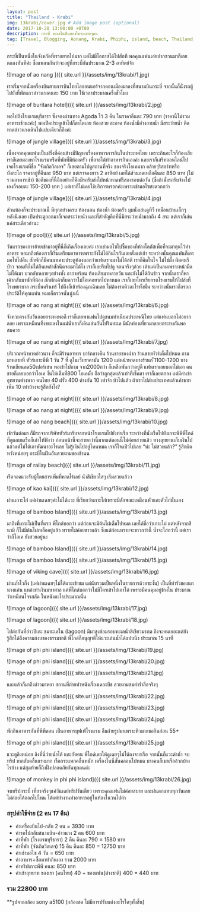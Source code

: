 ```yaml
---
layout: post
title: "Thailand - Krabi"
img: 13krabi/cover.jpg # Add image post (optional)
date: 2017-10-28 13:00:00 +0700
description: กระบี่ ทะเลในฝันของใครหลายๆคน  
tag: [Travel, Blogging, Aonang, Krabi, Phiphi, island, beach, Thailand, อ่าวนาง, เกาะพีพี, กระบี่, ไทยแลนด์]
---
```


กระบี่เป็นหนึ่งในจังหวัดที่เราอยากไปมาก แต่ไม่มีโอกาสได้ไปสักที พอคุณแฟนเอ่ยปากชวนมาก็เลยตกลงทันทีค่ะ ซึ่งแพลนกันว่าจะอยู่ที่กระบี่กันประมาณ 2-3 อาทิตย์จ้า

![Image of ao nang ]({{ site.url }}/assets/img/13krabi/1.jpg)

เราเริ่มจากนั่งเครื่องบินสายการบินไทยไลออนแอร์จากดอนเมืองมาลงที่สนามบินกระบี่ จากนั้นก็นั่งรถตู้ไปยังที่พักแถวอ่าวนางคนละ 150 บาท ใช้เวลาประมาณครึ่งชั่วโมง  

![Image of buritara hotel]({{ site.url }}/assets/img/13krabi/2.jpg)

พอไปถึงโรงแรมบุรีธารา ซึ่งจองผ่านทาง Agoda ไว้ 3 คืน ในราคาคืนละ 790 บาท (ราคานี้ไม่รวมอาหารเช้านะค่ะ) พอเปิดประตูเข้าไปก็ตาโตเลย ห้องสวย สะอาด ห้องน้ำมีอ่างอาบน้ำ มีสระว่ายน้ำ ติดหาดอ่าวนางเดินไปแปบเดียวก็ถึงค่ะ

![Image of jungle village]({{ site.url }}/assets/img/13krabi/3.jpg)

เนื่องจากคุณแฟนเป็นฝรั่งที่ค่อนข้างมีปัญหาเรื่องอาหารการกินในประเทศไทย เพราะกินอะไรก็ท้องเสีย เราก็เลยมองหาโรงแรมหรือที่พักที่มีห้องครัว เพื่อจะได้ทำอาหารกินเองค่ะ และเราก็เสริทออนไลน์ไปเจอโรงแรมที่ชื่อ "จังเกิลวิลเลจ" ก็เลยตามไปดูสถานที่จริง ของจริงโอเคมาก คล้ายๆรีสอร์ทหรือบังกะโล ราคาอยู่ที่คืนละ 950 บาท แต่เราจองยาว 2 อาทิตย์ เลยได้ส่วนลดเหลือคืนละ 850 บาท (ไม่รวมอาหารเช้า) ข้อดีของที่นี่อีกอย่างก็คือมีรถรับส่งไปหน้าหาดฟรีสองรอบต่อวัน (ซึ่งถ้านั่งรถรับจ้างไปเองก็รอบละ 150-200 บาท ) แต่เราก็ไม่เคยใช้บริการหรอกค่ะเพราะเช่ามอไซสะดวกกว่า

![Image of jungle village]({{ site.url }}/assets/img/13krabi/4.jpg)

ส่วนห้องก็จะประมาณนี้ มีทุกอย่างครบ ห้องนอน ห้องน้ำ ห้องครัว มุมนั่งเล่นดูทีวี เหมือนบ้านเล็กๆหลังนึงเลย เปิดประตูออกมาก็เจอสระว่ายน้ำ และที่สำคัญคือที่นี่มีสระว่ายน้ำมากถึง 4 สระ แต่เราก็เล่นแค่สระเดียวอ่านะ

![Image of pool]({{ site.url }}/assets/img/13krabi/5.jpg)

วันแรกของการย้ายเข้ามาอยู่ที่นี่ก็เกิดเรื่องเลยค่ะ เราเช่ามอไซไปซื้อของที่ห้างโลตัสเพื่อที่จะมาตุนไว้ทำอาหาร พอมาถึงห้องเราก็เริ่มเตรียมอาหารเพราะยังไม่ได้กินไรกันเลยตั้งแต่เช้า ระหว่างนั้นคุณแฟนก็เอามอไซไปคืน สักพักก็มีคนมาเคาะประตูห้องบอกว่าแฟนเราเมาไม่ได้สติ เราก็คิดในใจ ไม่ใช่มั้ง ผิดคนรึป่าว จอนยังไม่ได้กินเหล้าสักนิดจะเมาได้ไง เราก็เลยรีบไปดู จอนจริงๆด้วย เค้าแค่เป็นลมเพราะหน้ามืด ไม่ได้เมา บวกกับหลายๆอย่างทั้ง อากาศร้อน ท้องเสียมาหลายวัน และยังไม่ได้กินข้าว จากนั้นเราก็พาเค้ากลับมาพักที่ห้อง สักพักเค้าก็บอกว่าไม่โอเคอยากไปหาหมอ เราก็เลยโทรเรียกรถโรงแรมให้ไปส่งที่ โรงพยาบาล กระบี่นครินทร์ ไปถึงก็เข้าห้องฉุกเฉินเลย ไม่ต้องรอคิวอะไรทั้งนั้น ระหว่างนั้นเราก็กรอกประวัติให้คุณแฟน หมอก็ตรวจนั้นนู่นนี่

![Image of ao nang at night]({{ site.url }}/assets/img/13krabi/6.jpg)

จังหวะตรงกับวันลอยกระทงพอดี เราก็เลยพาแฟนไปดูขนมทำเนียมประเพณีไทย แต่แฟนบอกไม่อยากลอย เพราะเหมือนทิ้งขยะลงในแม่น้ำเราก็เดินเล่นกันไปริมทะเล มีนักท่องเที่ยวมาลอยกระทงกันพอสมควร

![Image of ao nang at night]({{ site.url }}/assets/img/13krabi/7.jpg)

บริเวณหน้าหาดอ่าวนาง ก็จะมีร้านอาหาร บาร์กลางคืน ร้านขายของฝาก ร้านขายทัวร์เต็มไปหมด ถามมาหลายที่ ทัวร์เกาะพีพี 1 วัน 7 ที่ ดูในเว็บราคามัน 1200 แต่หน้าหาดบางร้านก ็1100-1200 บางร้านเขียนลด50เปอร์เซน พอเข้าไปถาม จาก2000กว่า ก็เหลือพันกว่าอยู่ดี แฟนเราเลยบอกไม่เอา คนขายก็เลยบอกว่าโอเค งั้นให้เต็มที่800 โอเคมั้ย ถือว่าถูกสุดแล้วเท่าที่เช็คมา เราก็เลยตกลง แต่มีค่าเข้าอุทยานต่างหาก คนไทย 40 ฝรั่ง 400 ต่างกัน 10 เท่าจ้า บ้าไปแล้ว ถ้าเราไปต่างประเทศแล้วเค้าชาทเพิ่ม 10 เท่าบ้างจะรู้สึกยังไง?  

![Image of ao nang at night]({{ site.url }}/assets/img/13krabi/8.jpg)

![Image of ao nang at night]({{ site.url }}/assets/img/13krabi/9.jpg)

![Image of ao nang beach]({{ site.url }}/assets/img/13krabi/10.jpg)

เช้าวันต่อมา ก็มีรถจากบริษัททัวร์มารับจากหน้าโรงแรมไปยังท่าเรือ ระหว่างที่นั่งเรือไปยังเกาะพีพีพี่ไกด์ที่ดูแลบนเรือก็เล่าให้ฟังว่า ก่อนหน้านี้จะสวยกว่านี้มากแต่ตอนนี้ไม่ค่อยสวยแล้ว ทางอุทยานเก็บเงินไปแล้วแต่ไม่ได้เอาพัฒนาอะไรเลย ไม่รู้เงินไปอยู่ไหนหมด เราก็ใจแป้วไปเลย “ห่ะ ไม่สวยแล้ว?” รู้สึกผิดหวังหน่อยๆ กระบี่ในฝันอันสวยงามของช้านน

![Image of railay beach]({{ site.url }}/assets/img/13krabi/11.jpg)

เรือจอดแวะรับผู้โดยสารเพิ่มที่หาดไร่เลย์ น้ำสีเขียวใสๆ เริ่มสวยแล้วว

![Image of kao kai]({{ site.url }}/assets/img/13krabi/12.jpg)

ผ่านเกาะไก่ แค่ผ่านเฉยๆค่ะไม่ได้แวะ ที่เรียกว่าเกาะไก่เพราะมีลักษณะเหมือนหัวและตัวไก่นั่นเอง

![Image of bamboo Island]({{ site.url }}/assets/img/13krabi/13.jpg)

มาถึงที่เกาะไผ่เป็นที่แรก พี่ไกด์บอกว่า แต่ก่อนจะมีต้นไผ่เต็มไปหมด เลยได้ชื่อว่าเกาะไผ่ แต่หลังจากสึนามิ ก็ไม่มีต้นไผ่เหลืออยู่แล้ว ทรายไม่ค่อยขาวแล้ว ซึ่งแต่ก่อนทรายจะขาวกว่านี้ น้ำจะใสกว่านี้ แต่เราว่าก็โอเค ยังสวยอยู่นะ

![Image of bamboo Island]({{ site.url }}/assets/img/13krabi/14.jpg)

![Image of bamboo Island]({{ site.url }}/assets/img/13krabi/15.jpg)

![Image of viking cave]({{ site.url }}/assets/img/13krabi/16.jpg)

ผ่านถ้ำไวกิ้ง (แค่ผ่านเฉยๆไม่ได้แวะเข้าชม แต่นับรวมเป็นหนึ่งในรายการด้วยซะงั้น) เป็นที่ทำรังของนกนางแอ่น แหล่งทำเงินมหาศาล แต่พี่ไกด์บอกว่าไม่มีใครเข้าไปเอาได้ เพราะมีคนคุมอยู่ข้างใน ประมาณว่าเหมือนโจรสลัด ในหนังอะไรประมาณนั้น

![Image of lagoon]({{ site.url }}/assets/img/13krabi/17.jpg)

![Image of lagoon]({{ site.url }}/assets/img/13krabi/18.jpg)

ไปต่อกันที่อ่าวปิเละ ชมทะเลใน (lagoon) มีผาสูงล้อมรอบทะเลน้ำสีเขียวมรกต ถึงจะคนเยอะแต่ยังรู้สึกได้ถึงความสงบของธรรมชาติ พี่ไกด์ก็อนุญาติให้แวะเล่นน้ำได้แปบนึง ประมาณ 15 นาที

![Image of phi phi island]({{ site.url }}/assets/img/13krabi/19.jpg)

![Image of phi phi island]({{ site.url }}/assets/img/13krabi/20.jpg)

![Image of phi phi island]({{ site.url }}/assets/img/13krabi/21.jpg)

และแล้วก็มาถึงอ่าวมาหยา สถานที่ถ่ายทำหนังเรื่องเดอะบีช สวยงามสมคำร่ำลือจริงๆ

![Image of phi phi island]({{ site.url }}/assets/img/13krabi/22.jpg)

![Image of phi phi island]({{ site.url }}/assets/img/13krabi/23.jpg)

![Image of phi phi island]({{ site.url }}/assets/img/13krabi/24.jpg)

พักกินอาหารกันที่พีพีดอน เป็นอาหารบุฟเฟ่โรงแรม ลืมถ่ายรูปมาเพราะหิวมากขอกินก่อน 55+

![Image of phi phi island]({{ site.url }}/assets/img/13krabi/25.jpg)

แวะดูลิงหน่อย ลิงที่นี่ว่ายน้ำได้ และกัดคน พี่ไกด์เลยให้ดูเฉยๆไม่ได้ลงจากเรือ จากนั้นก็แวะดำน้ำ จบทริป ขากลับคลื่นแรงมาก เรือกระแทกคลื่นหนัก เครื่องในนี่สั่นคลอนไปหมด บางคนก็เมาเรืออ้วกบ้างไรบ้าง แต่สุดท้ายก็ถึงฝั่งปลอดภัยกันทุกคนค่ะ

![Image of monkey in phi phi island]({{ site.url }}/assets/img/13krabi/26.jpg)

จบทริปกระบี่ เที่ยวจริงๆแค่วันเดย์ทริปวันเดียว เพราะคุณแฟนไม่ค่อยสบาย และฝนตกแทบทุกวันเลยไม่ค่อยได้ออกไปไหน ได้แต่ทำงานทำอาหารอยู่ในห้องในวนไปค่า

### สรุปค่าใช้จ่าย  (2 คน 17 คืน)  
- ค่าเครื่องบินไป-กลับ 2 คน = 3930 บาท   
- ค่ารถไปกลับสนามบิน-อ่าวนาง 2 คน 600 บาท  
- ค่าที่พัก (โรงแรมบุรีธารา) 2 คืน คืนละ 790 = 1580 บาท
- ค่าที่พัก (จังเกิลวิลเลจ) 15 คืน คืนละ 850 = 12750 บาท
- ค่าเช่ามอไซ 4 วัน = 650 บาท  
- ค่าอาหาร+ซื้อมาทำกินเอง รวม 2000 บาท    
- ค่าทริปเกาะพีพี คนละ 850 บาท  
- ค่าเข้าอุทยาท ของเรา (คนไทย) 40 + ของแฟน(ต่างชาติ) 400 = 440 บาท
### รวม 22800 บาท  


**รูปจากกล้อง sony a5100 (กล้องสด ไม่มีการปรับแต่งอะไรใดๆทั้งสิ้น)
